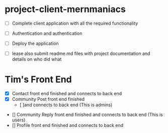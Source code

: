# project-client-mernmaniacs
- [ ] Complete client application with all the required functionality
- [ ] Authentication and authentication
- [ ] Deploy the application
- [ ] lease also submit readme.md files with project documentation and details on who did what


# Tim's Front End 
- [x] Contact front end finished and connects to back end 
- [x] Community Post front end finished 
    - [ ]and connects to back end (This is admins) 
- [] Community Reply front end finished and connects to back end (This is users)
- [] Profile front end finished and connects to back end 